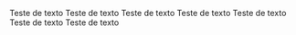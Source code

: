 Teste de texto
Teste de texto
Teste de texto
Teste de texto
Teste de texto
Teste de texto
Teste de texto
